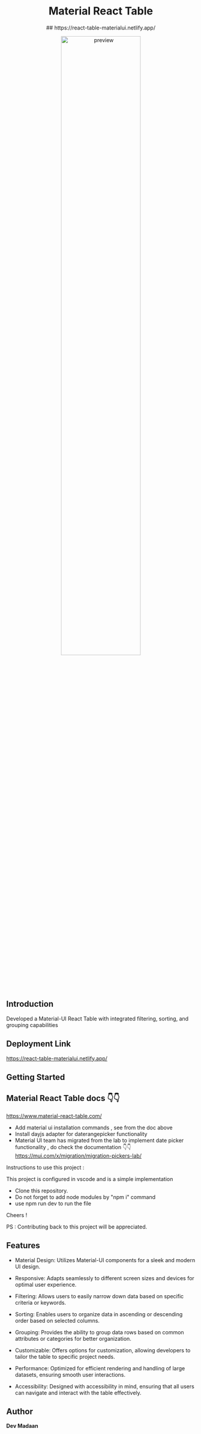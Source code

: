 ﻿<div align="center"><h1><b>Material React Table</b></h1>
## https://react-table-materialui.netlify.app/

<img alt="preview" src="https://codesandbox.io/api/v1/sandboxes/r895w9/screenshot.png" width="65%"></div>

## Introduction
Developed a Material-UI React Table with integrated filtering, sorting, and grouping capabilities

## Deployment Link
https://react-table-materialui.netlify.app/

## Getting Started

## Material React Table docs 👇👇
https://www.material-react-table.com/

* Add material ui installation commands , see from the doc above
* Install dayjs adapter for daterangepicker functionality
* Material UI team has migrated from the lab to implement date picker functionality , do check the documentation  👇👇
https://mui.com/x/migration/migration-pickers-lab/

Instructions to use this project :

This project is configured in vscode and is a simple implementation

  * Clone this repository.
  * Do not forget to add node modules by "npm i" command
  * use npm run dev to run the file
    
Cheers !

PS : Contributing back to this project will be appreciated.

## Features
 * Material Design: Utilizes Material-UI components for a sleek and modern UI design.

 * Responsive: Adapts seamlessly to different screen sizes and devices for optimal user experience.

 * Filtering: Allows users to easily narrow down data based on specific criteria or keywords.

 * Sorting: Enables users to organize data in ascending or descending order based on selected columns.

 * Grouping: Provides the ability to group data rows based on common attributes or categories for better organization.

 * Customizable: Offers options for customization, allowing developers to tailor the table to specific project needs.

 * Performance: Optimized for efficient rendering and handling of large datasets, ensuring smooth user interactions.

 * Accessibility: Designed with accessibility in mind, ensuring that all users can navigate and interact with the table effectively.

## Author 

**Dev Madaan**



